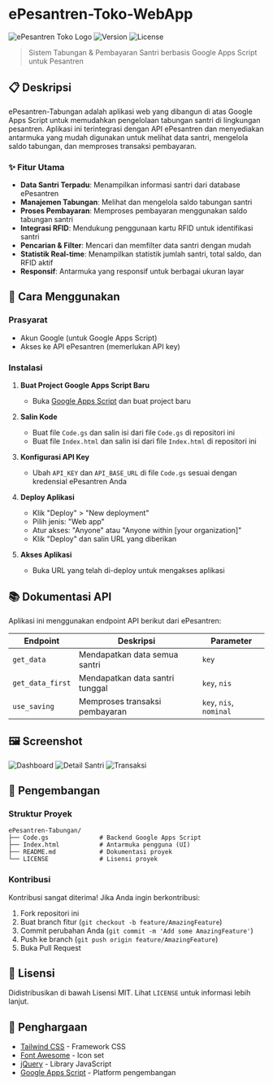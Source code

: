 # ePesantren-Toko-WebApp

![ePesantren Toko Logo](https://camo.githubusercontent.com/c9980da00de26732f310eabebaf7f9767efd23d2a0a9665eb6b29175886ef85f/68747470733a2f2f65706573616e7472656e2e636f2e69642f77702d636f6e74656e742f75706c6f6164732f323032312f30392f65706573616e7472656e5f6869746d2d31353336783333322e706e67)
![Version](https://img.shields.io/badge/version-1.0.0-blue)
![License](https://img.shields.io/badge/license-MIT-green)

> Sistem Tabungan & Pembayaran Santri berbasis Google Apps Script untuk Pesantren

## 📋 Deskripsi

ePesantren-Tabungan adalah aplikasi web yang dibangun di atas Google Apps Script untuk memudahkan pengelolaan tabungan santri di lingkungan pesantren. Aplikasi ini terintegrasi dengan API ePesantren dan menyediakan antarmuka yang mudah digunakan untuk melihat data santri, mengelola saldo tabungan, dan memproses transaksi pembayaran.

### ✨ Fitur Utama

- **Data Santri Terpadu**: Menampilkan informasi santri dari database ePesantren
- **Manajemen Tabungan**: Melihat dan mengelola saldo tabungan santri
- **Proses Pembayaran**: Memproses pembayaran menggunakan saldo tabungan santri
- **Integrasi RFID**: Mendukung penggunaan kartu RFID untuk identifikasi santri
- **Pencarian & Filter**: Mencari dan memfilter data santri dengan mudah
- **Statistik Real-time**: Menampilkan statistik jumlah santri, total saldo, dan RFID aktif
- **Responsif**: Antarmuka yang responsif untuk berbagai ukuran layar

## 🚀 Cara Menggunakan

### Prasyarat

- Akun Google (untuk Google Apps Script)
- Akses ke API ePesantren (memerlukan API key)

### Instalasi

1. **Buat Project Google Apps Script Baru**
   - Buka [Google Apps Script](https://script.google.com/) dan buat project baru

2. **Salin Kode**
   - Buat file `Code.gs` dan salin isi dari file `Code.gs` di repositori ini
   - Buat file `Index.html` dan salin isi dari file `Index.html` di repositori ini

3. **Konfigurasi API Key**
   - Ubah `API_KEY` dan `API_BASE_URL` di file `Code.gs` sesuai dengan kredensial ePesantren Anda

4. **Deploy Aplikasi**
   - Klik "Deploy" > "New deployment"
   - Pilih jenis: "Web app"
   - Atur akses: "Anyone" atau "Anyone within [your organization]"
   - Klik "Deploy" dan salin URL yang diberikan

5. **Akses Aplikasi**
   - Buka URL yang telah di-deploy untuk mengakses aplikasi

## 📚 Dokumentasi API

Aplikasi ini menggunakan endpoint API berikut dari ePesantren:

| Endpoint | Deskripsi | Parameter |
|----------|-----------|-----------|
| `get_data` | Mendapatkan data semua santri | `key` |
| `get_data_first` | Mendapatkan data santri tunggal | `key`, `nis` |
| `use_saving` | Memproses transaksi pembayaran | `key`, `nis`, `nominal` |

## 🖼️ Screenshot

![Dashboard](path/to/dashboard-screenshot.png)
![Detail Santri](path/to/detail-screenshot.png)
![Transaksi](path/to/transaction-screenshot.png)

## 🔧 Pengembangan

### Struktur Proyek

```
ePesantren-Tabungan/
├── Code.gs              # Backend Google Apps Script
├── Index.html           # Antarmuka pengguna (UI)
├── README.md            # Dokumentasi proyek
└── LICENSE              # Lisensi proyek
```

### Kontribusi

Kontribusi sangat diterima! Jika Anda ingin berkontribusi:

1. Fork repositori ini
2. Buat branch fitur (`git checkout -b feature/AmazingFeature`)
3. Commit perubahan Anda (`git commit -m 'Add some AmazingFeature'`)
4. Push ke branch (`git push origin feature/AmazingFeature`)
5. Buka Pull Request

## 📄 Lisensi

Didistribusikan di bawah Lisensi MIT. Lihat `LICENSE` untuk informasi lebih lanjut.

## 🙏 Penghargaan

- [Tailwind CSS](https://tailwindcss.com/) - Framework CSS
- [Font Awesome](https://fontawesome.com/) - Icon set
- [jQuery](https://jquery.com/) - Library JavaScript
- [Google Apps Script](https://developers.google.com/apps-script) - Platform pengembangan
